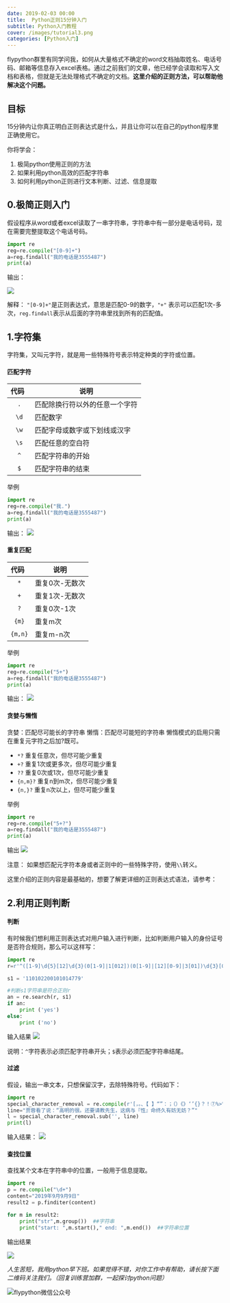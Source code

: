 ```yaml
---
date: 2019-02-03 00:00
title:  Python正则15分钟入门
subtitle: Python入门教程
cover: /images/tutorial3.png
categories: [Python入门]
---
```


flypython群里有同学问我，如何从大量格式不确定的word文档抽取姓名、电话号码、邮箱等信息存入excel表格。通过之前我们的文章，他已经学会读取和写入文档和表格，但就是无法处理格式不确定的文档。**这里介绍的正则方法，可以帮助他解决这个问题。**



## 目标

15分钟内让你真正明白正则表达式是什么，并且让你可以在自己的python程序里正确使用它。


你将学会：

1. 极简python使用正则的方法
2. 如果利用python高效的匹配字符串
3. 如何利用python正则进行文本判断、过滤、信息提取


## 0.极简正则入门

假设程序从word或者excel读取了一串字符串，字符串中有一部分是电话号码，现在需要完整提取这个电话号码。



```PYTHON
import re
reg=re.compile("[0-9]+")
a=reg.findall("我的电话是3555487")
print(a)

```
输出：

![](https://raw.githubusercontent.com/jcjview/jcjview.github.io/master/img/20191016101032.png)





解释：
`"[0-9]+"`是正则表达式，意思是匹配0-9的数字，`"+"`
表示可以匹配1次-多次，`reg.findall`表示从后面的字符串里找到所有的匹配值。

## 1.字符集


字符集，又叫元字符，就是用一些特殊符号表示特定种类的字符或位置。

#### 匹配字符
| 代码  |说明 |
| :---: | --- |
| `.` | 匹配除换行符以外的任意一个字符 |
|`\d` |匹配数字|
| `\w` | 匹配字母或数字或下划线或汉字 |
| `\s` | 匹配任意的空白符 |
| `^` | 匹配字符串的开始 |
| `$` | 匹配字符串的结束 |


举例

```PYTHON
import re
reg=re.compile("我.")
a=reg.findall("我的电话是3555487")
print(a)

```
输出：
![](http://jcjview.github.io/img/re201910161010321.png)


#### 重复匹配
| 代码  |说明 |
| :---: | --- |
| `*` |重复0次-无数次 |
| `+` |重复1次-无数次 |
| `?` |重复0次-1次 |
| `{m}` |重复m次 |
| `{m,n}` |重复m-n次 |

举例

```PYTHON
import re
reg=re.compile("5+")
a=reg.findall("我的电话是3555487")
print(a)

```
输出：
![](
https://raw.githubusercontent.com/jcjview/jcjview.github.io/master/img/re_20191016101824.png)




#### 贪婪与懒惰
贪婪：匹配尽可能长的字符串
懒惰：匹配尽可能短的字符串
懒惰模式的启用只需在重复元字符之后加?既可。
* `*?` 重复任意次，但尽可能少重复
* `+?` 重复1次或更多次，但尽可能少重复
*  `??` 重复0次或1次，但尽可能少重复
* `{n,m}?` 重复n到m次，但尽可能少重复
* `{n,}?` 重复n次以上，但尽可能少重复

举例

```PYTHON
import re
reg=re.compile("5+?")
a=reg.findall("我的电话是3555487")
print(a)

```
输出
![](https://raw.githubusercontent.com/jcjview/jcjview.github.io/master/img//re_20191016101824111.png)

注意：
如果想匹配元字符本身或者正则中的一些特殊字符，使用`\\`转义。

这里介绍的正则内容是最基础的，想要了解更详细的正则表达式语法，请参考：




## 2.利用正则判断

#### 判断
有时候我们想利用正则表达式对用户输入进行判断，比如判断用户输入的身份证号是否符合规则，那么可以这样写：


```PYTHON
import re
r=r'^([1-9]\d{5}[12]\d{3}(0[1-9]|1[012])(0[1-9]|[12][0-9]|3[01])\d{3}[0-9xX])$'

s1 = '110102200101014779'

#判断s1字符串是符合正则r
an = re.search(r, s1)
if an:
    print ('yes')
else:
    print ('no')
```
输入结果
![](https://raw.githubusercontent.com/jcjview/jcjview.github.io/master/img/re_20191016104208.png)

说明：`^`字符表示必须匹配字符串开头；`$`表示必须匹配字符串结尾。

#### 过滤
假设，输出一串文本，只想保留汉字，去除特殊符号。代码如下：
```PYTHON
import re
special_character_removal = re.compile(r'[，。、【 】“”：；（）《》‘’{}？！⑦%>℃.^-——=&#@￥『』]', re.IGNORECASE)
line="贾蓉看了说：“高明的很。还要请教先生，这病与『性』命终久有妨无妨？”"
l = special_character_removal.sub('', line)
print(l)
```
输入结果：
![](https://raw.githubusercontent.com/jcjview/jcjview.github.io/master/img/re_20191016104753.png)


#### 查找位置
查找某个文本在字符串中的位置，一般用于信息提取。


```PYTHON
import re
p = re.compile("\d+")
content="2019年9月9月9日"
result2 = p.finditer(content)

for m in result2:
    print("str",m.group())  ##字符串
    print("start: ",m.start()," end: ",m.end())  ##字符串位置
```

输出结果

![](https://raw.githubusercontent.com/jcjview/jcjview.github.io/master/img/re_20191016110227.png)


*人生苦短，我用python早下班。如果觉得不错，对你工作中有帮助，请长按下面二维码关注我们。（回复训练营加群，一起探讨python问题）*

  ![flypython微信公众号](https://flypython.com/images/wechat.png)